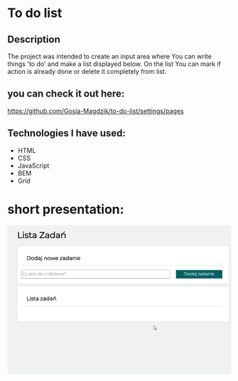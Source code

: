 
# To do list

## Description
The project was intended to create an input area where You can write things 'to do' and make a list displayed below. On the list You can mark if action is already done or delete it completely from list.

## you can check it out here:
 https://github.com/Gosia-Magdzik/to-do-list/settings/pages

## Technologies I have used:
-   HTML
-   CSS
-   JavaScript
-   BEM
-   Grid

 # short presentation: 

![gif](GIF/to-do-list.gif)

